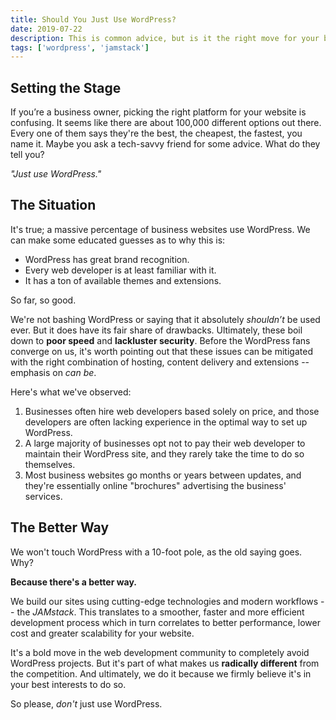 ```yaml
---
title: Should You Just Use WordPress?
date: 2019-07-22
description: This is common advice, but is it the right move for your business?
tags: ['wordpress', 'jamstack']
---
```


## Setting the Stage

If you’re a business owner, picking the right platform for your website is confusing.  It seems like there are about 100,000 different options out there.  Every one of them says they're the best, the cheapest, the fastest, you name it.  Maybe you ask a tech-savvy friend for some advice.  What do they tell you?

*"Just use WordPress."*

## The Situation

It's true; a massive percentage of business websites use WordPress.  We can make some educated guesses as to why this is:

- WordPress has great brand recognition.
- Every web developer is at least familiar with it.
- It has a ton of available themes and extensions.

So far, so good.

We're not bashing WordPress or saying that it absolutely *shouldn’t* be used ever.  But it does have its fair share of drawbacks.  Ultimately, these boil down to **poor speed** and **lackluster security**.  Before the WordPress fans converge on us, it's worth pointing out that these issues can be mitigated with the right combination of hosting, content delivery and extensions -- emphasis on *can be*.

Here's what we've observed:

1.  Businesses often hire web developers based solely on price, and those developers are often lacking experience in the optimal way to set up WordPress.
2.  A large majority of businesses opt not to pay their web developer to maintain their WordPress site, and they rarely take the time to do so themselves.
3.  Most business websites go months or years between updates, and they're essentially online "brochures" advertising the business' services.

## The Better Way

We won't touch WordPress with a 10-foot pole, as the old saying goes.  Why?

**Because there's a better way.**

We build our sites using cutting-edge technologies and modern workflows -- the *JAMstack*.  This translates to a smoother, faster and more efficient development process which in turn correlates to better performance, lower cost and greater scalability for your website.

It's a bold move in the web development community to completely avoid WordPress projects.  But it's part of what makes us **radically different** from the competition.  And ultimately, we do it because we firmly believe it's in your best interests to do so.

So please, *don't* just use WordPress.
